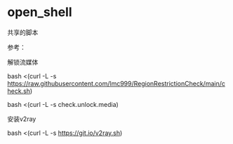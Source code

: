 # open_shell
 共享的脚本


参考：

解锁流媒体

bash <(curl -L -s https://raw.githubusercontent.com/lmc999/RegionRestrictionCheck/main/check.sh)


bash <(curl -L -s check.unlock.media)



安装v2ray

bash <(curl -L -s https://git.io/v2ray.sh)

